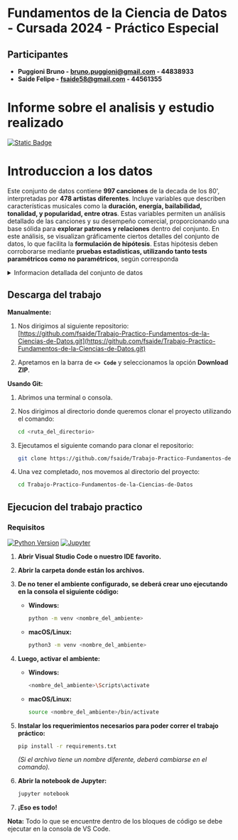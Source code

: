 # Fundamentos de la Ciencia de Datos - Cursada 2024 - Práctico Especial

## Participantes 
- **Puggioni Bruno - bruno.puggioni@gmail.com - 44838933**
- **Saide Felipe - fsaide58@gmail.com - 44561355**

# Informe sobre el analisis y estudio realizado
[![Static Badge](https://img.shields.io/badge/Informe-blue?logo=google-docs&logoColor=white&labelColor=gray)](https://docs.google.com/document/d/1dGO9F_QgY6KRmonIJ7Fg_spIVwFiltMosjU8q06DXDY/edit?usp=sharing)

# Introduccion a los datos
Este conjunto de datos contiene **997 canciones** de la decada de los 80', interpretadas por **478 artistas diferentes**. Incluye variables que describen características musicales como la **duración, energía, bailabilidad, tonalidad, y popularidad, entre otras**. Estas variables permiten un análisis detallado de las canciones y su desempeño comercial, proporcionando una base sólida para **explorar patrones y relaciones** dentro del conjunto. En este análisis, se visualizan gráficamente ciertos detalles del conjunto de datos, lo que facilita la **formulación de hipótesis**. Estas hipótesis deben corroborarse mediante **pruebas estadísticas, utilizando tanto tests paramétricos como no paramétricos**, según corresponda

<details>
  <summary>Informacion detallada del conjunto de datos</summary>

   - **Track**: El título de la canción.
   - **Artist**: El intérprete o grupo que grabó la canción.
   - **Duration**: La duración de la canción, medida en minutos y segundos.
   - **Time_Signature**: La métrica musical de la canción, indica el número de pulsaciones por compás.
   - **Danceability**: Una medida de qué tan adecuada es una pista para bailar, basada en el tempo, la estabilidad del ritmo, la fuerza del ritmo y la regularidad general.
   - **Energy**: Una medida de intensidad y actividad en la canción, donde los valores más altos indican una pista más enérgica.
   - **Key**: La tonalidad musical en la que está compuesta la canción, representada por un número entero.
   - **Loudness**: El volumen promedio de la canción, medido en decibelios (dB).
   - **Mode**: La modalidad de la pista, indica si la canción está en tono mayor o menor.
   - **Speechiness**: Una medida de la presencia de palabras habladas en una pista, valores más altos indican cualidades más parecidas al habla.
   - **Acousticness**: Una medida de la calidad acústica de la pista, valores más altos indican una mayor probabilidad de ser acústica.
   - **Instrumentalness**: Una medida que indica la presencia de voces, valores más altos representan pistas más instrumentales.
   - **Liveness**: Una medida de la probabilidad de que la pista se haya interpretado en vivo, valores más altos indican más ruido de audiencia.
   - **Valence**: Una medida de la positividad musical de la pista, valores más altos indican música más positiva o alegre.
   - **Tempo**: La velocidad o ritmo de la pista, medida en pulsaciones por minuto (BPM).
   - **Popularity**: Una puntuación que refleja la popularidad de la pista, generalmente basada en los recuentos de transmisiones y otras métricas.
   - **Year**: El año en que se lanzó la canción.

  
</details>


## Descarga del trabajo  
**Manualmente:**  

1. Nos dirigimos al siguiente repositorio:  
   [https://github.com/fsaide/Trabajo-Practico-Fundamentos-de-la-Ciencias-de-Datos.git](https://github.com/fsaide/Trabajo-Practico-Fundamentos-de-la-Ciencias-de-Datos.git)  

2. Apretamos en la barra de **`<> Code`** y seleccionamos la opción **Download ZIP**.  

**Usando Git:**  

1. Abrimos una terminal o consola.  

2. Nos dirigimos al directorio donde queremos clonar el proyecto utilizando el comando:  
   ```bash
   cd <ruta_del_directorio>
   ```  

3. Ejecutamos el siguiente comando para clonar el repositorio:  
   ```bash
   git clone https://github.com/fsaide/Trabajo-Practico-Fundamentos-de-la-Ciencias-de-Datos.git
   ```  

4. Una vez completado, nos movemos al directorio del proyecto:  
   ```bash
   cd Trabajo-Practico-Fundamentos-de-la-Ciencias-de-Datos
   ```  

## Ejecucion del trabajo practico

### Requisitos
   [![Python Version](https://img.shields.io/badge/python-3.12.5%2B-blue.svg)](https://www.python.org/downloads/)
[![Jupyter](https://img.shields.io/badge/Jupyter-%23F37626.svg?style=flat&logo=Jupyter&logoColor=white)](https://jupyter.org)

1. **Abrir Visual Studio Code o nuestro IDE favorito.**

2. **Abrir la carpeta donde están los archivos.**

3. **De no tener el ambiente configurado, se deberá crear uno ejecutando en la consola el siguiente código:**

   - **Windows:**
     ```bash
     python -m venv <nombre_del_ambiente>
     ```
   - **macOS/Linux:**
     ```bash
     python3 -m venv <nombre_del_ambiente>
     ```

4. **Luego, activar el ambiente:**

   - **Windows:**
     ```bash
     <nombre_del_ambiente>\Scripts\activate
     ```
   - **macOS/Linux:**
     ```bash
     source <nombre_del_ambiente>/bin/activate
     ```

5. **Instalar los requerimientos necesarios para poder correr el trabajo práctico:**
   ```bash
   pip install -r requirements.txt
   ```
   *(Si el archivo tiene un nombre diferente, deberá cambiarse en el comando).*

6. **Abrir la notebook de Jupyter:**
   ```bash
   jupyter notebook
   ```

7. **¡Eso es todo!**

  **Nota:** Todo lo que se encuentre dentro de los bloques de código se debe ejecutar en la consola de VS Code.